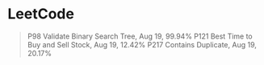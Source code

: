 # LeetCode
> P98 Validate Binary Search Tree, Aug 19, 99.94%
> P121 Best Time to Buy and Sell Stock, Aug 19, 12.42% 
> P217 Contains Duplicate, Aug 19, 20.17%